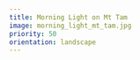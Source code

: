 ```yaml
---
title: Morning Light on Mt Tam
image: morning_light_mt_tam.jpg
priority: 50
orientation: landscape
---
```

